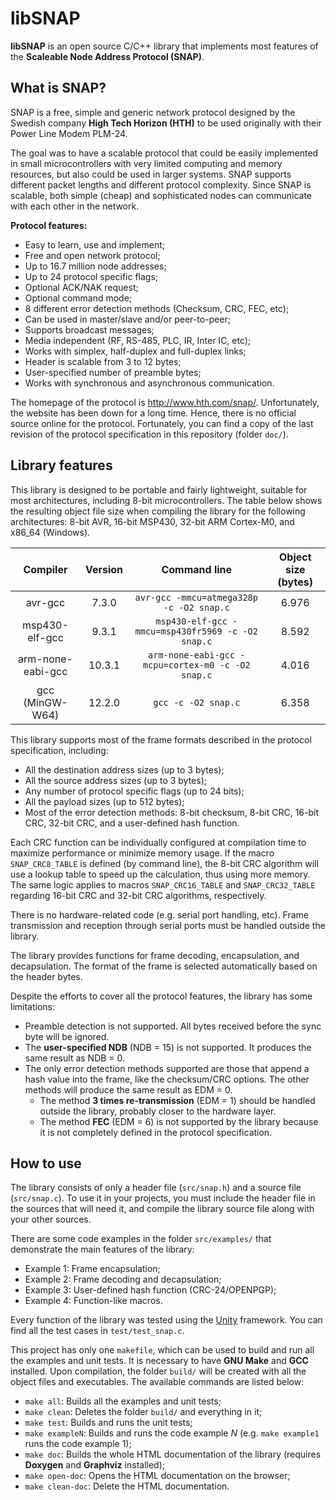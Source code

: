 # libSNAP

**libSNAP** is an open source C/C++ library that implements most features of the
**Scaleable Node Address Protocol (SNAP)**.

## What is SNAP?

SNAP is a free, simple and generic network protocol designed by the Swedish
company **High Tech Horizon (HTH)** to be used originally with their Power Line
Modem PLM-24.

The goal was to have a scalable protocol that could be easily implemented in
small microcontrollers with very limited computing and memory resources, but
also could be used in larger systems. SNAP supports different packet lengths and
different protocol complexity. Since SNAP is scalable, both simple (cheap) and
sophisticated nodes can communicate with each other in the network.

**Protocol features:**
- Easy to learn, use and implement;
- Free and open network protocol;
- Up to 16.7 million node addresses;
- Up to 24 protocol specific flags;
- Optional ACK/NAK request;
- Optional command mode;
- 8 different error detection methods (Checksum, CRC, FEC, etc);
- Can be used in master/slave and/or peer-to-peer;
- Supports broadcast messages;
- Media independent (RF, RS-485, PLC, IR, Inter IC, etc);
- Works with simplex, half-duplex and full-duplex links;
- Header is scalable from 3 to 12 bytes;
- User-specified number of preamble bytes;
- Works with synchronous and asynchronous communication.

The homepage of the protocol is http://www.hth.com/snap/. Unfortunately, the
website has been down for a long time. Hence, there is no official source online
for the protocol. Fortunately, you can find a copy of the last revision of the
protocol specification in this repository (folder `doc/`).

## Library features

This library is designed to be portable and fairly lightweight, suitable for
most architectures, including 8-bit microcontrollers. The table below shows the
resulting object file size when compiling the library for the following
architectures: 8-bit AVR, 16-bit MSP430, 32-bit ARM Cortex-M0, and x86_64
(Windows).

| Compiler          | Version | Command line                                      | Object size (bytes) |
|:-----------------:|:-------:|:-------------------------------------------------:|:-------------------:|
| avr-gcc           | 7.3.0   | `avr-gcc -mmcu=atmega328p -c -O2 snap.c`          | 6.976               |
| msp430-elf-gcc    | 9.3.1   | `msp430-elf-gcc -mmcu=msp430fr5969 -c -O2 snap.c` | 8.592               |
| arm-none-eabi-gcc | 10.3.1  | `arm-none-eabi-gcc -mcpu=cortex-m0 -c -O2 snap.c` | 4.016               |
| gcc (MinGW-W64)   | 12.2.0  | `gcc -c -O2 snap.c`                               | 6.358               |

This library supports most of the frame formats described in the protocol
specification, including:
- All the destination address sizes (up to 3 bytes);
- All the source address sizes (up to 3 bytes);
- Any number of protocol specific flags (up to 24 bits);
- All the payload sizes (up to 512 bytes);
- Most of the error detection methods: 8-bit checksum, 8-bit CRC, 16-bit CRC,
32-bit CRC, and a user-defined hash function.

Each CRC function can be individually configured at compilation time to maximize
performance or minimize memory usage. If the macro `SNAP_CRC8_TABLE` is defined
(by command line), the 8-bit CRC algorithm will use a lookup table to speed up
the calculation, thus using more memory. The same logic applies to macros
`SNAP_CRC16_TABLE` and `SNAP_CRC32_TABLE` regarding 16-bit CRC and 32-bit CRC
algorithms, respectively.

There is no hardware-related code (e.g. serial port handling, etc). Frame
transmission and reception through serial ports must be handled outside the
library.

The library provides functions for frame decoding, encapsulation, and
decapsulation. The format of the frame is selected automatically based on the
header bytes.

Despite the efforts to cover all the protocol features, the library has some
limitations:
- Preamble detection is not supported. All bytes received before the sync byte
  will be ignored.
- The **user-specified NDB** (NDB = 15) is not supported. It produces the same
  result as NDB = 0.
- The only error detection methods supported are those that append a hash value
  into the frame, like the checksum/CRC options. The other methods will produce
  the same result as EDM = 0.
  - The method **3 times re-transmission** (EDM = 1) should be handled outside
    the library, probably closer to the hardware layer.
  - The method **FEC** (EDM = 6) is not supported by the library because it is
    not completely defined in the protocol specification.

## How to use

The library consists of only a header file (`src/snap.h`) and a source file
(`src/snap.c`). To use it in your projects, you must include the header file
in the sources that will need it, and compile the library source file along with
your other sources.

There are some code examples in the folder `src/examples/` that demonstrate
the main features of the library:
- Example 1: Frame encapsulation;
- Example 2: Frame decoding and decapsulation;
- Example 3: User-defined hash function (CRC-24/OPENPGP);
- Example 4: Function-like macros.

Every function of the library was tested using the
[Unity](https://github.com/ThrowTheSwitch/Unity) framework. You can find all the
test cases in `test/test_snap.c`.

This project has only one `makefile`, which can be used to build and run all
the examples and unit tests. It is necessary to have **GNU Make** and **GCC**
installed. Upon compilation, the folder `build/` will be created with all the
object files and executables. The available commands are listed below:
- `make all`: Builds all the examples and unit tests;
- `make clean`: Deletes the folder `build/` and everything in it;
- `make test`: Builds and runs the unit tests;
- `make exampleN`: Builds and runs the code example *N* (e.g. `make example1`
runs the code example 1);
- `make doc`: Builds the whole HTML documentation of the library (requires
  **Doxygen** and **Graphviz** installed);
- `make open-doc`: Opens the HTML documentation on the browser;
- `make clean-doc`: Delete the HTML documentation.
